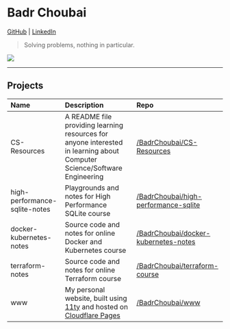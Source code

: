 # Badr Choubai

[GitHub](https://www.github.com/BadrChoubai) |
[LinkedIn](https://www.linkedin.com/in/BadrChoubai)

> Solving problems, nothing in particular.

[![](https://badgers.space/badge/uses/Framework%20Laptop%2013/orange)](https://frame.work/)

---

## Projects

|Name|Description|Repo|
|:-|:-|:-|
|CS-Resources|A README file providing learning resources for anyone interested in learning about Computer Science/Software Engineering|[/BadrChoubai/CS-Resources](https://www.github.com/BadrChoubai/CS-Resources)|
|high-performance-sqlite-notes|Playgrounds and notes for High Performance SQLite course|[/BadrChoubai/high-performance-sqlite](https://github.com/BadrChoubai/high-performance-sqlite-notes)|
|docker-kubernetes-notes|Source code and notes for online Docker and Kubernetes course|[/BadrChoubai/docker-kubernetes-notes](https://github.com/BadrChoubai/docker-kubernetes-course)|
|terraform-notes|Source code and notes for online Terraform course|[/BadrChoubai/terraform-course](https://github.com/BadrChoubai/terraform-notes)|
|www|My personal website, built using [11ty](https://11ty.dev) and hosted on [Cloudflare Pages](https://pages.cloudflare.com/)|[/BadrChoubai/www](https://www.github.com/BadrChoubai/www)|
